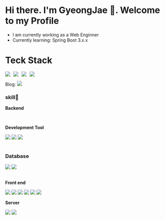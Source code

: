 

<!--
**EconomyLIM/EconomyLIM** is a ✨ _special_ ✨ repository because its `README.md` (this file) appears on your GitHub profile.

Here are some ideas to get you started:

- 🔭 I’m currently working on ...
- 🌱 I’m currently learning ...
- 👯 I’m looking to collaborate on ...
- 🤔 I’m looking for help with ...
- 💬 Ask me about ...
- 📫 How to reach me: ...
- 😄 Pronouns: ...
- ⚡ Fun fact: ...
![header](https://capsule-render.vercel.app/api?type=rounded&color=timeGradient&text=Welcome%20to%20EconomyLim's%20GitHub%20👋&animation=twinkling&fontSize=40&fontAlignY=50&fontAlign=50&height=180)
-->

# Hi there. I'm GyeongJae 👋. Welcome to my Profile

<ul>
 <li> I am currently working as a Web Enginner</li>
 <li> Currently learning: Spring Boot 3.x.x </li>
</ul>

# Teck Stack
<div style="display: flex; flex-wrap: wrap; gap: 10px;">
  <img src="https://img.shields.io/badge/Java-007396?style=for-the-badge&logo=Java&logoColor=white"> 
  <img src="https://img.shields.io/badge/Spring-6DB33F?style=for-the-badge&logo=Spring&logoColor=white">
  <img src="https://img.shields.io/badge/springboot-6DB33F?style=for-the-badge&logo=springboot&logoColor=white">
  <img src="https://img.shields.io/badge/githubactions-2088FF?style=for-the-badge&logo=githubactions&logoColor=white">
</div>
<!--
<div align="center">
 <br>
 - 🌱 Hello world
 <br>
  <img height="180em" src="https://github-readme-stats.vercel.app/api?username=EconomyLIM&show_icons=true&include_all_commits=true"> &nbsp;
 <br>
 
  ![eco's backjoon](https://github-readme-solvedac.hyp3rflow.vercel.app/api/?handle=bmw4117)
  
<hr>
</div>
-->

Blog: [<img src="https://img.shields.io/badge/tistory-000000?style=for-the-badge&logo=tistory&logoColor=white">](https://eco-dev.tistory.com/) 

### <strong>skill🌱</strong> 
<p><strong>Backend</strong></p>
<div>
 
</div> 
<br/>
<p><strong>Development Tool</strong></p>
<div>
 <img src="https://img.shields.io/badge/Eclipse IDE-2C2255?style=for-the-badge&logo=Eclipse IDE&logoColor=white">
  <img src="https://img.shields.io/badge/Visual Studio Code-007ACC?style=for-the-badge&logo=Visual Studio Code&logoColor=white">
   <img src="https://img.shields.io/badge/IntelliJ IDEA-000000?style=for-the-badge&logo=IntelliJ IDEA&logoColor=white">
</div> 
<br/>

### Database

<div>
    <img src="https://img.shields.io/badge/MySQL-4479A1?style=for-the-badge&logo=MySQL&logoColor=white"> 
    <img src="https://img.shields.io/badge/oracle-F80000?style=for-the-badge&logo=oracle&logoColor=white"> 
</div> 
<br/>
<p><strong>Front end</strong></p>
<div>
    <img src="https://img.shields.io/badge/html5-E34F26?style=flat-square&logo=html5&logoColor=white"> 
    <img src="https://img.shields.io/badge/css-1572B6?style=flat-square&logo=css3&logoColor=white"> 
    <img src="https://img.shields.io/badge/javascript-F7DF1E?style=flat-square&logo=javascript&logoColor=black"> 
    <img src="https://img.shields.io/badge/jQuery-0769AD?style=flat&logo=jQuery&logoColor=white">
    <img src="https://img.shields.io/badge/react-61DAFB?style=flat&logo=react&logoColor=black">
  <img src="https://img.shields.io/badge/typescript-3178C6?style=flat&logo=typescript&logoColor=black">
</div>
<p><strong>Server</strong></p>
<div>
    <img src="https://img.shields.io/badge/apache tomcat-F8DC75?style=for-the-badge&logo=apachetomcat&logoColor=black">
    <img src="https://img.shields.io/badge/Amazon AWS-232F3E?style=for-the-badge&logo=amazon aws&logoColor=white">  
</div> 


